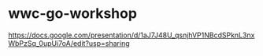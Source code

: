 # wwc-go-workshop

https://docs.google.com/presentation/d/1aJ7J48U_qsnjhVP1NBcdSPknL3nxWbPzSq_0upUi7oA/edit?usp=sharing

